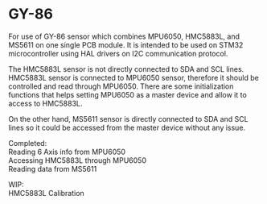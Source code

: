 # GY-86
For use of GY-86 sensor which combines MPU6050, HMC5883L, and MS5611 on one single PCB module. It is intended to be used on STM32 microcontroller using HAL drivers on I2C communication protocol.

The HMC5883L sensor is not directly connected to SDA and SCL lines. HMC5883L sensor is connected to MPU6050 sensor, therefore it should be controlled and read through MPU6050. There are some initialization functions that helps setting MPU6050 as a master device and allow it to access to HMC5883L.

On the other hand, MS5611 sensor is directly connected to SDA and SCL lines so it could be accessed from the master device without any issue.

Completed:<br/>
Reading 6 Axis info from MPU6050 <br/>
Accessing HMC5883L through MPU6050 <br/>
Reading data from MS5611 <br/>

WIP: <br/>
HMC5883L Calibration
